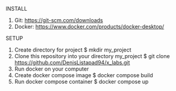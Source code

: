 INSTALL 
1. Git: https://git-scm.com/downloads
2. Docker: https://www.docker.com/products/docker-desktop/


SETUP

1. Create directory for project $ mkdir my_project
2. Clone this repository into your directory my_project $ git clone  https://github.com/DenisListapad94/x_labs.git
3. Run docker on your computer
4. Create docker compose image $ docker compose build
5. Run docker compose container $ docker compose up
